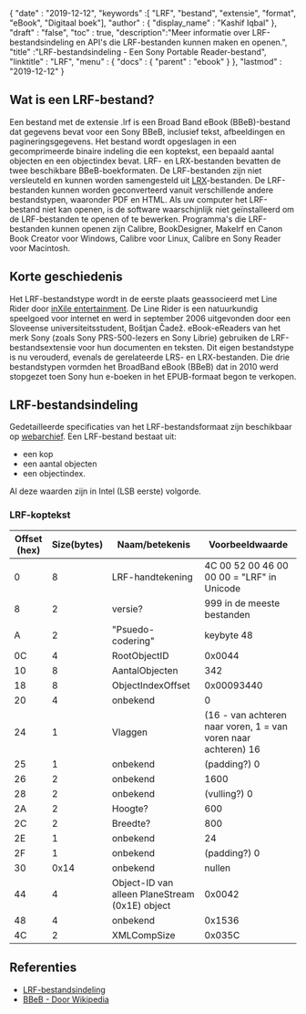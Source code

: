 {
  "date" : "2019-12-12",
  "keywords" :[ "LRF", "bestand", "extensie", "format", "eBook", "Digitaal boek"],
  "author" : {
    "display_name" : "Kashif Iqbal"
},
  "draft" : "false",
  "toc" : true,
  "description":"Meer informatie over LRF-bestandsindeling en API's die LRF-bestanden kunnen maken en openen.",
  "title" :"LRF-bestandsindeling - Een Sony Portable Reader-bestand",
  "linktitle" : "LRF",
  "menu" : {
    "docs" : {
      "parent" : "ebook"
}
},
  "lastmod" : "2019-12-12"
}

## Wat is een LRF-bestand?

Een bestand met de extensie .lrf is een Broad Band eBook (BBeB)-bestand dat gegevens bevat voor een Sony BBeB, inclusief tekst, afbeeldingen en pagineringsgegevens. Het bestand wordt opgeslagen in een gecomprimeerde binaire indeling die een koptekst, een bepaald aantal objecten en een objectindex bevat. LRF- en LRX-bestanden bevatten de twee beschikbare BBeB-boekformaten. De LRF-bestanden zijn niet versleuteld en kunnen worden samengesteld uit [LRX](/nl/ebook/lrf/)-bestanden. De LRF-bestanden kunnen worden geconverteerd vanuit verschillende andere bestandstypen, waaronder PDF en HTML. Als uw computer het LRF-bestand niet kan openen, is de software waarschijnlijk niet geïnstalleerd om de LRF-bestanden te openen of te bewerken. Programma's die LRF-bestanden kunnen openen zijn Calibre, BookDesigner, Makelrf en Canon Book Creator voor Windows, Calibre voor Linux, Calibre en Sony Reader voor Macintosh.

## Korte geschiedenis

Het LRF-bestandstype wordt in de eerste plaats geassocieerd met Line Rider door [inXile entertainment](https://en.wikipedia.org/wiki/InXile_Entertainment). De Line Rider is een natuurkundig speelgoed voor internet en werd in september 2006 uitgevonden door een Sloveense universiteitsstudent, Boštjan Čadež. eBook-eReaders van het merk Sony (zoals Sony PRS-500-lezers en Sony Librie) gebruiken de LRF-bestandsextensie voor hun documenten en teksten. Dit eigen bestandstype is nu verouderd, evenals de gerelateerde LRS- en LRX-bestanden. Die drie bestandstypen vormden het BroadBand eBook (BBeB) dat in 2010 werd stopgezet toen Sony hun e-boeken in het EPUB-formaat begon te verkopen.

## LRF-bestandsindeling

Gedetailleerde specificaties van het LRF-bestandsformaat zijn beschikbaar op [webarchief](https://web.archive.org/web/20110809071744/http://www.sven.de/librie/Librie/LrfFormat). Een LRF-bestand bestaat uit:
* een kop
* een aantal objecten
* een objectindex.

Al deze waarden zijn in Intel (LSB eerste) volgorde.

### LRF-koptekst

|Offset (hex) |Size(bytes) |Naam/betekenis| Voorbeeldwaarde|
---|---|---|---|
|0 |8| LRF-handtekening| 4C 00 52 00 46 00 00 00 = "LRF" in Unicode|
|8 |2| versie?| 999 in de meeste bestanden|
|A |2| "Psuedo-codering" |keybyte 48|
|0C |4| RootObjectID| 0x0044|
|10 |8| AantalObjecten |342|
|18 |8| ObjectIndexOffset| 0x00093440|
|20 |4| onbekend| 0|
|24 |1| Vlaggen| (16 - van achteren naar voren, 1 = van voren naar achteren) 16|
|25 |1| onbekend |(padding?) 0|
|26 |2| onbekend| 1600|
|28 |2| onbekend| (vulling?) 0|
|2A |2| Hoogte?| 600|
|2C |2| Breedte?| 800|
|2E |1| onbekend| 24|
|2F |1| onbekend |(padding?) 0|
|30 |0x14| onbekend| nullen|
|44 |4| Object-ID van alleen PlaneStream (0x1E) object| 0x0042|
|48 |4| onbekend |0x1536|
|4C |2| XMLCompSize| 0x035C|


## Referenties

* [LRF-bestandsindeling](https://web.archive.org/web/20110809071744/http://www.sven.de/librie/Librie/LrfFormat)
* [BBeB - Door Wikipedia](https://en.wikipedia.org/wiki/BBeB)

